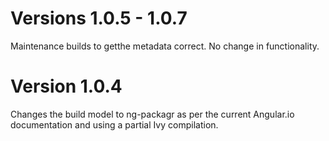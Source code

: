 # Versions 1.0.5 - 1.0.7

Maintenance builds to getthe metadata correct. No change in functionality.

# Version 1.0.4

Changes the build model to ng-packagr as per the current Angular.io documentation and using a partial Ivy compilation.
